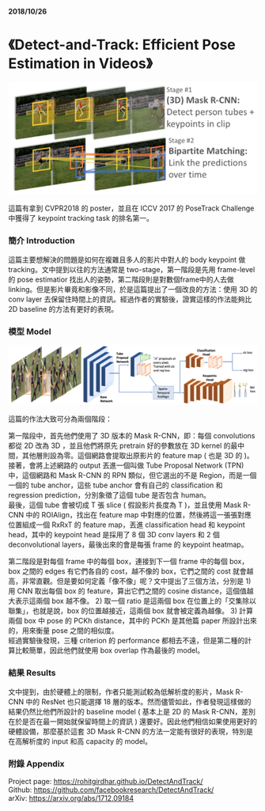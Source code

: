 **2018/10/26**

# 《Detect-and-Track: Efficient Pose Estimation in Videos》
<img src="./image/26-1.png" width="600" />

這篇有拿到 CVPR2018 的 poster，並且在 ICCV 2017 的 PoseTrack Challenge 中獲得了 keypoint tracking task 的排名第一。  

### 簡介 Introduction ###

這篇主要想解決的問題是如何在複雜且多人的影片中對人的 body keypoint 做 tracking。文中提到以往的方法通常是 two-stage，第一階段是先用 frame-level 的 pose estimatior 找出人的姿勢，第二階段則是對數個frame中的人去做linking。但是影片畢竟和影像不同，於是這篇提出了一個改良的方法：使用 3D 的 conv layer 去保留住時間上的資訊。經過作者的實驗後，證實這樣的作法能夠比 2D baseline 的方法有更好的表現。

### 模型 Model ###
<img src="./image/26-2.png" width="850" />

這篇的作法大致可分為兩個階段：  

第一階段中，首先他們使用了 3D 版本的 Mask R-CNN，即：每個 convolutions 都從 2D 改為 3D ，並且他們將原先 pretrain 好的參數放在 3D kernel 的最中間，其他層則設為零。這個網路會提取出原影片的 feature map ( 也是 3D 的 )。  
接著，會將上述網路的 output 丟進一個叫做 Tube Proposal Network (TPN) 中，這個網路和 Mask R-CNN 的 RPN 類似，但它選出的不是 Region，而是一個一個的 tube anchor，這些 tube anchor 會有自己的 classification 和 regression prediction，分別象徵了這個 tube 是否包含 human。  
最後，這個 tube 會被切成 T 張 slice ( 假設影片長度為 T )，並且使用 Mask R-CNN 中的 ROIAlign，找出在 feature map 中對應的位置，然後將這一張張對應位置組成一個 RxRxT 的 feature map，丟進 classification head 和 keypoint head，其中的 keypoint head 是採用了 8 個 3D conv layers 和 2 個 deconvolutional layers，最後出來的會是每張 frame 的 keypoint heatmap。  

第二階段是對每個 frame 中的每個 box，連接到下一個 frame 中的每個 box，box 之間的 edges 有它們各自的 cost，越不像的 box，它們之間的 cost 就會越高，非常直觀。但是要如何定義「像不像」呢？文中提出了三個方法，分別是 1) 用 CNN 取出每個 box 的 feature，算出它們之間的 cosine distance，這個值越大表示這兩個 box 越不像。 2) 取一個 ratio 是這兩個 box 在位置上的「交集除以聯集」，也就是說，box 的位置越接近，這兩個 box 就會被定義為越像。 3) 計算兩個 box 中 pose 的 PCKh distance，其中的 PCKh 是其他篇 paper 所設計出來的，用來衡量 pose 之間的相似度。  
經過實驗後發現，三種 criterion 的 performance 都相去不遠，但是第二種的計算比較簡單，因此他們就使用 box overlap 作為最後的 model。  

### 結果 Results ###

文中提到，由於硬體上的限制，作者只能測試較為低解析度的影片，Mask R-CNN 中的 ResNet 也只能選擇 18 層的版本。然而儘管如此，作者發現這樣做的結果仍然比他們所設計的 baseline model ( 基本上是 2D 的 Mask R-CNN，差別在於是否在最一開始就保留時間上的資訊 ) 還要好。因此他們相信如果使用更好的硬體設備，那麼基於這套 3D Mask R-CNN 的方法一定能有很好的表現，特別是在高解析度的 input 和高 capacity 的 model。  

### 附錄 Appendix ###

Project page: https://rohitgirdhar.github.io/DetectAndTrack/  
Github: https://github.com/facebookresearch/DetectAndTrack/  
arXiv: https://arxiv.org/abs/1712.09184
